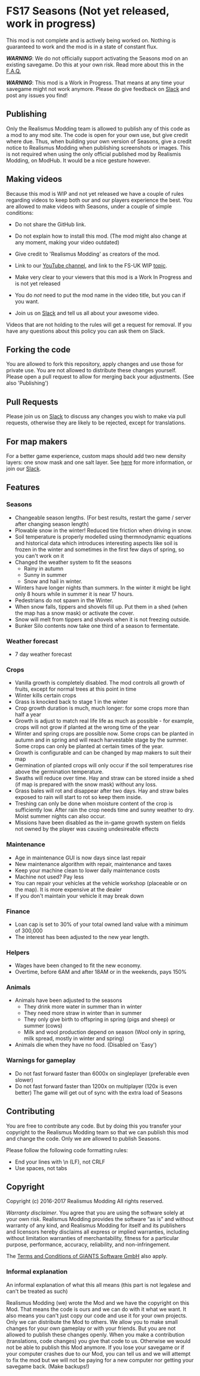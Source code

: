 # FS17 Seasons (Not yet released, work in progress)

This mod is not complete and is actively being worked on. Nothing is guaranteed to work and the mod is in a state of constant flux.

***WARNING***: We do not officially support activating the Seasons mod on an existing savegame. Do this at your own risk. Read more about this in the [F.A.Q.](https://github.com/RealismusModding/FS17_seasons/wiki/Frequently-Asked-Questions#q-why-do-you-now-support-adding-the-seasons-mod-to-an-existing-savegame)

***WARNING***: This mod is a Work in Progress. That means at any time your savegame might not work anymore. Please do give feedback on [Slack](http://realismus.joskuijpers.nl) and post any issues you find!

## Publishing
Only the Realismus Modding team is allowed to publish any of this code as a mod to any mod site.
The code is open for your own use, but give credit where due.
Thus, when building your own version of Seasons, give a credit notice to Realismus Modding when publishing screenshots or images.
This is not required when using the only official published mod by Realismis Modding, on ModHub. It would be a nice gesture however.

## Making videos
Because this mod is WIP and not yet released we have a couple of rules regarding videos to keep both our and our players experience the best. You are allowed to make videos with Seasons, under a couple of simple conditions:
- Do not share the GitHub link.
- Do not explain how to install this mod. (The mod might also change at any moment, making your video outdated)
- Give credit to 'Realismus Modding' as creators of the mod.
- Link to our [YouTube channel](https://www.youtube.com/channel/UCsuba_zBOv5YBpJZizLD2Ow),
  and link to the FS-UK WIP [topic](http://fs-uk.com/forum/index.php?topic=187664.0).
- Make very clear to your viewers that this mod is a Work In Progress and is not yet released
- You do _not_ need to put the mod name in the video title, but you can if you want.

- Join us on [Slack](http://realismus.joskuijpers.nl) and tell us all about your awesome video.

Videos that are not holding to the rules will get a request for removal.
If you have any questions about this policy you can ask them on Slack.

## Forking the code
You are allowed to fork this repository, apply changes and use those for private use.
You are not allowed to distribute these changes yourself.
Please open a pull request to allow for merging back your adjustments. (See also 'Publishing')

## Pull Requests
Please join us on [Slack](http://realismus.joskuijpers.nl) to discuss any changes you wish to make via pull requests, otherwise they are likely to be rejected, except for translations.

## For map makers
For a better game experience, custom maps should add two new density layers: one snow mask and one salt layer. See [here](https://github.com/RealismusModding/FS17_seasons/wiki/Info-for-Map-Makers) for more information, or join our [Slack](http://realismus.joskuijpers.nl).

## Features

### Seasons
- Changeable season lengths. (For best results, restart the game / server after changing season length)
- Plowable snow in the winter! Reduced tire friction when driving in snow.
- Soil temperature is properly modelled using thermnodynamic equations and historical data which introduces interesting aspects like soil is frozen in the winter and sometimes in the first few days of spring, so you can't work on it
- Changed the weather system to fit the seasons
  - Rainy in autumn
  - Sunny in summer
  - Snow and hail in winter.
- Winters have longer nights than summers. In the winter it might be light only 8 hours while in summer it is near 17 hours.
- Pedestrians do not spawn in the Winter.
- When snow falls, tippers and shovels fill up. Put them in a shed (when the map has a snow mask) or activate the cover.
- Snow will melt from tippers and shovels when it is not freezing outside.
- Bunker Silo contents now take one third of a season to fermentate.

### Weather forecast
- 7 day weather forecast

### Crops
- Vanilla growth is completely disabled. The mod controls all growth of fruits, except for normal trees at this point in time
- Winter kills certain crops
- Grass is knocked back to stage 1 in the winter
- Crop growth duration is much, much longer: for some crops more than half a year
- Growth is adjust to match real life life as much as possible - for example, crops will not grow if planted at the wrong time of the year
- Winter and spring crops are possible now. Some crops can be planted in autumn and in spring and will reach harvestable stage by the summer. Some crops can only be planted at certain times of the year.
- Growth is configurable and can be changed by map makers to suit their map
- Germination of planted crops will only occur if the soil temperatures rise above the germination temperature.
- Swaths will reduce over time. Hay and straw can be stored inside a shed (if map is prepared with the snow mask) without any loss.
- Grass bales will rot and disappear after two days. Hay and straw bales exposed to rain will start to rot so keep them inside.
- Treshing can only be done when moisture content of the crop is sufficiently low. After rain the crop needs time and sunny weather to dry. Moist summer nights can also occur.
- Missions have been disabled as the in-game growth system on fields not owned by the player was causing undesireable effects

### Maintenance
- Age in maintenance GUI is now days since last repair
- New maintenance algorithm with repair, maintenance and taxes
- Keep your machine clean to lower daily maintenance costs
- Machine not used? Pay less
- You can repair your vehicles at the vehicle workshop (placeable or on the map). It is more expensive at the dealer
- If you don't maintain your vehicle it may break down

### Finance
- Loan cap is set to 30% of your total owned land value with a minimum of 300,000
- The interest has been adjusted to the new year length.

### Helpers
- Wages have been changed to fit the new economy.
- Overtime, before 6AM and after 18AM or in the weekends, pays 150%

### Animals
- Animals have been adjusted to the seasons
  - They drink more water in summer than in winter
  - They need more straw in winter than in summer
  - They only give birth to offspring in spring (pigs and sheep) or summer (cows)
  - Milk and wool production depend on season (Wool only in spring, milk spread, mostly in winter and spring)
- Animals die when they have no food. (Disabled on 'Easy')

### Warnings for gameplay
- Do not fast forward faster than 6000x on singleplayer (preferable even slower)
- Do not fast forward faster than 1200x on multiplayer (120x is even better)
The game will get out of sync with the extra load of Seasons

## Contributing
You are free to contribute any code. But by doing this you transfer your copyright to the Realismus
Modding team so that we can publish this mod and change the code. Only we are allowed to publish Seasons.

Please follow the following code formatting rules:
- End your lines with \n (LF), not CRLF
- Use spaces, not tabs

## Copyright
Copyright (c) 2016-2017 Realismus Modding
All rights reserved.

*Warranty disclaimer*. You agree that you are using the software solely at your own risk.
Realismus Modding provides the software “as is” and without warranty of any kind, and Realismus
Modding for itself and its publishers and licensors hereby disclaims all express or implied
warranties, including without limitation warranties of merchantability, fitness for a particular
purpose, performance, accuracy, reliability, and non-infringement.

The [Terms and Conditions of GIANTS Software GmbH](https://www.farming-simulator.com/termsModHub.php) also apply.

### Informal explanation
An informal explanation of what this all means (this part is not legalese and can't be treated as such)

Realismus Modding (we) wrote the Mod and we have the copyright on this Mod. That means the code is ours and we can do
with it what we want. It also means you can't just copy our code and use it for your own projects.
Only we can distribute the Mod to others.
We allow you to make small changes for your own gameplay or with your friends. But you are not allowed to
publish these changes openly.
When you make a contribution (translations, code changes) you give that code to us. Otherwise we would
not be able to publish this Mod anymore.
If you lose your savegame or if your computer crashes due to our Mod, you can tell us and we will
attempt to fix the mod but we will not be paying for a new computer nor getting your savegame back.
(Make backups!)



